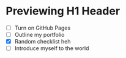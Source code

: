 # Previewing H1 Header

- [ ] Turn on GitHub Pages
- [ ] Outline my portfolio
- [x] Random checklist heh
- [ ] Introduce myself to the world
